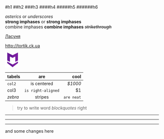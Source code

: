 #h1
##h2
###h3
####h4
#####h5
######h6

  *asterics* or _underscores_  
   **strong imphases** or __strong imphases__   
combine imphases __combine **imphases**__
_~~strikethrough~~_

[Ласуня](http://tortik.ck.ua) 

   http://tortik.ck.ua
   
![alt text](https://github.com/adam-p/markdown-here/raw/master/src/common/images/icon48.png "Logo Title Text 1")

|tabels|are|cool|
|---|:---:|---:|
|`col2`| is centered|*$1000*|
|col3|`is right-aligned`|$1|
|*zebra*|stripes|`are neat`|
>try to write word _blockquotes_ right

---
***
___
and some changes here
